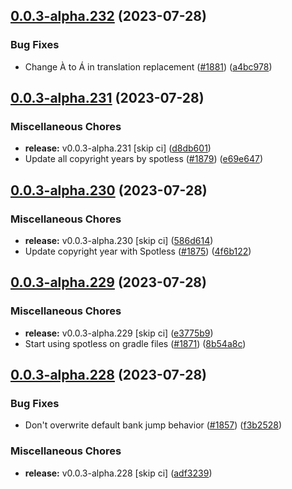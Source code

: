 ## [0.0.3-alpha.232](https://github.com/Wynntils/Artemis/compare/v0.0.3-alpha.231...v0.0.3-alpha.232) (2023-07-28)


### Bug Fixes

* Change À to Á in translation replacement ([#1881](https://github.com/Wynntils/Artemis/issues/1881)) ([a4bc978](https://github.com/Wynntils/Artemis/commit/a4bc9780308413aa8974e8eca18832441dff53aa))

## [0.0.3-alpha.231](https://github.com/Wynntils/Artemis/compare/v0.0.3-alpha.230...v0.0.3-alpha.231) (2023-07-28)


### Miscellaneous Chores

* **release:** v0.0.3-alpha.231 [skip ci] ([d8db601](https://github.com/Wynntils/Artemis/commit/d8db601673733d4a91f6701105eb8aace7b62f74))
* Update all copyright years by spotless ([#1879](https://github.com/Wynntils/Artemis/issues/1879)) ([e69e647](https://github.com/Wynntils/Artemis/commit/e69e6474275ad8c40aa2803aee86421bcc05ebd5))

## [0.0.3-alpha.230](https://github.com/Wynntils/Artemis/compare/v0.0.3-alpha.229...v0.0.3-alpha.230) (2023-07-28)


### Miscellaneous Chores

* **release:** v0.0.3-alpha.230 [skip ci] ([586d614](https://github.com/Wynntils/Artemis/commit/586d6148073471c0ec925a4ad53d37b8a7dc74b0))
* Update copyright year with Spotless ([#1875](https://github.com/Wynntils/Artemis/issues/1875)) ([4f6b122](https://github.com/Wynntils/Artemis/commit/4f6b1228a32aa089c33bf0c29533eec1b634ee49))

## [0.0.3-alpha.229](https://github.com/Wynntils/Artemis/compare/v0.0.3-alpha.228...v0.0.3-alpha.229) (2023-07-28)


### Miscellaneous Chores

* **release:** v0.0.3-alpha.229 [skip ci] ([e3775b9](https://github.com/Wynntils/Artemis/commit/e3775b9a82e2e6d96524838d63923ea092d2a039))
* Start using spotless on gradle files ([#1871](https://github.com/Wynntils/Artemis/issues/1871)) ([8b54a8c](https://github.com/Wynntils/Artemis/commit/8b54a8cd08bee04a3f0179e2bdeb89603c5d3a80))

## [0.0.3-alpha.228](https://github.com/Wynntils/Artemis/compare/v0.0.3-alpha.227...v0.0.3-alpha.228) (2023-07-28)


### Bug Fixes

* Don't overwrite default bank jump behavior ([#1857](https://github.com/Wynntils/Artemis/issues/1857)) ([f3b2528](https://github.com/Wynntils/Artemis/commit/f3b252864aee458cf136de6d50c51b61cc096169))


### Miscellaneous Chores

* **release:** v0.0.3-alpha.228 [skip ci] ([adf3239](https://github.com/Wynntils/Artemis/commit/adf3239062f8483caa8a688b2dc2bd43e1ba5e11))

